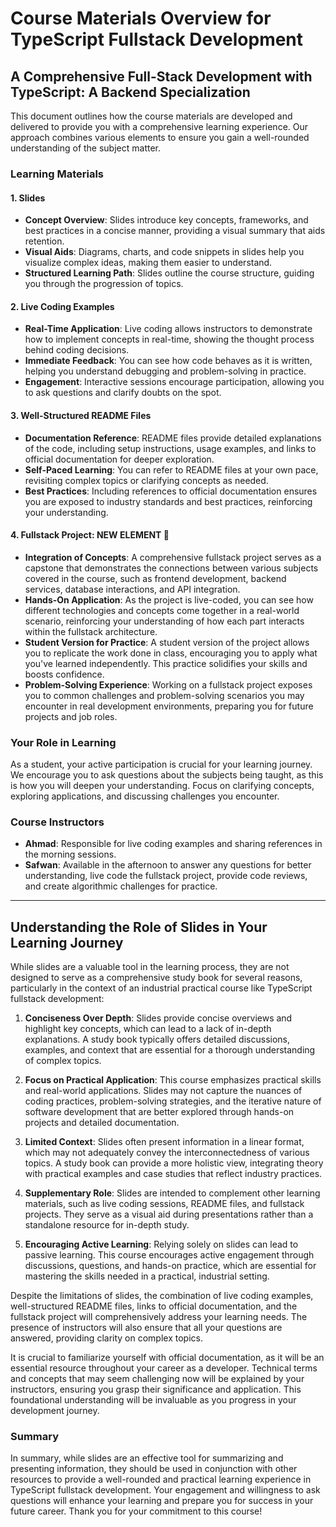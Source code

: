 # Course Materials Overview for TypeScript Fullstack Development

## A Comprehensive Full-Stack Development with TypeScript: A Backend Specialization

This document outlines how the course materials are developed and delivered to provide you with a comprehensive learning experience. Our approach combines various elements to ensure you gain a well-rounded understanding of the subject matter.

### Learning Materials

#### 1. Slides
- **Concept Overview**: Slides introduce key concepts, frameworks, and best practices in a concise manner, providing a visual summary that aids retention.
- **Visual Aids**: Diagrams, charts, and code snippets in slides help you visualize complex ideas, making them easier to understand.
- **Structured Learning Path**: Slides outline the course structure, guiding you through the progression of topics.

#### 2. Live Coding Examples
- **Real-Time Application**: Live coding allows instructors to demonstrate how to implement concepts in real-time, showing the thought process behind coding decisions.
- **Immediate Feedback**: You can see how code behaves as it is written, helping you understand debugging and problem-solving in practice.
- **Engagement**: Interactive sessions encourage participation, allowing you to ask questions and clarify doubts on the spot.

#### 3. Well-Structured README Files
- **Documentation Reference**: README files provide detailed explanations of the code, including setup instructions, usage examples, and links to official documentation for deeper exploration.
- **Self-Paced Learning**: You can refer to README files at your own pace, revisiting complex topics or clarifying concepts as needed.
- **Best Practices**: Including references to official documentation ensures you are exposed to industry standards and best practices, reinforcing your understanding.

#### 4. Fullstack Project: NEW ELEMENT 		:star_struck:
- **Integration of Concepts**: A comprehensive fullstack project serves as a capstone that demonstrates the connections between various subjects covered in the course, such as frontend development, backend services, database interactions, and API integration.
- **Hands-On Application**: As the project is live-coded, you can see how different technologies and concepts come together in a real-world scenario, reinforcing your understanding of how each part interacts within the fullstack architecture.
- **Student Version for Practice**: A student version of the project allows you to replicate the work done in class, encouraging you to apply what you've learned independently. This practice solidifies your skills and boosts confidence.
- **Problem-Solving Experience**: Working on a fullstack project exposes you to common challenges and problem-solving scenarios you may encounter in real development environments, preparing you for future projects and job roles.

### Your Role in Learning

As a student, your active participation is crucial for your learning journey. We encourage you to ask questions about the subjects being taught, as this is how you will deepen your understanding. Focus on clarifying concepts, exploring applications, and discussing challenges you encounter.

### Course Instructors
- **Ahmad**: Responsible for live coding examples and sharing references in the morning sessions.
- **Safwan**: Available in the afternoon to answer any questions for better understanding, live code the fullstack project, provide code reviews, and create algorithmic challenges for practice.

---

## Understanding the Role of Slides in Your Learning Journey

While slides are a valuable tool in the learning process, they are not designed to serve as a comprehensive study book for several reasons, particularly in the context of an industrial practical course like TypeScript fullstack development:

1. **Conciseness Over Depth**: Slides provide concise overviews and highlight key concepts, which can lead to a lack of in-depth explanations. A study book typically offers detailed discussions, examples, and context that are essential for a thorough understanding of complex topics.

2. **Focus on Practical Application**: This course emphasizes practical skills and real-world applications. Slides may not capture the nuances of coding practices, problem-solving strategies, and the iterative nature of software development that are better explored through hands-on projects and detailed documentation.

3. **Limited Context**: Slides often present information in a linear format, which may not adequately convey the interconnectedness of various topics. A study book can provide a more holistic view, integrating theory with practical examples and case studies that reflect industry practices.

4. **Supplementary Role**: Slides are intended to complement other learning materials, such as live coding sessions, README files, and fullstack projects. They serve as a visual aid during presentations rather than a standalone resource for in-depth study.

5. **Encouraging Active Learning**: Relying solely on slides can lead to passive learning. This course encourages active engagement through discussions, questions, and hands-on practice, which are essential for mastering the skills needed in a practical, industrial setting.

Despite the limitations of slides, the combination of live coding examples, well-structured README files, links to official documentation, and the fullstack project will comprehensively address your learning needs. The presence of instructors will also ensure that all your questions are answered, providing clarity on complex topics.

It is crucial to familiarize yourself with official documentation, as it will be an essential resource throughout your career as a developer. Technical terms and concepts that may seem challenging now will be explained by your instructors, ensuring you grasp their significance and application. This foundational understanding will be invaluable as you progress in your development journey.

### Summary
In summary, while slides are an effective tool for summarizing and presenting information, they should be used in conjunction with other resources to provide a well-rounded and practical learning experience in TypeScript fullstack development. Your engagement and willingness to ask questions will enhance your learning and prepare you for success in your future career. Thank you for your commitment to this course!
